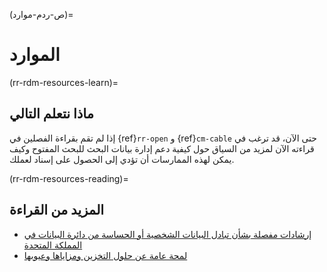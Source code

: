 (ص-ردم-موارد)=
# الموارد

(rr-rdm-resources-learn)=
## ماذا نتعلم التالي

إذا لم تقم بقراءة الفصلين في {ref}`rr-open` و {ref}`cm-cable` حتى الآن، قد ترغب في قراءته الآن لمزيد من السياق حول كيفية دعم إدارة بيانات البحث للبحث المفتوح وكيف يمكن لهذه الممارسات أن تؤدي إلى الحصول على إسناد لعملك.

(rr-rdm-resources-reading)=
## المزيد من القراءة

- [إرشادات مفصلة بشأن تبادل البيانات الشخصية أو الحساسة من دائرة البيانات في المملكة المتحدة](https://www.ukdataservice.ac.uk/manage-data/legal-ethical/consent-data-sharing.aspx)
- [لمحة عامة عن حلول التخزين ومزاياها وعيوبها](https://datasupport.researchdata.nl/en/start-the-course/iii-the-research-phase/storing-data)

